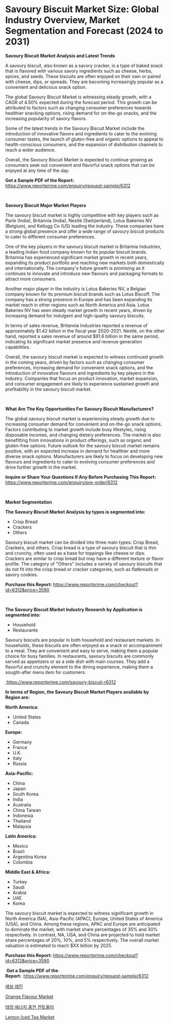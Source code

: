 <p><h1>Savoury Biscuit Market Size: Global Industry Overview, Market Segmentation and Forecast (2024 to 2031)</h1></p><p><strong>Savoury Biscuit Market Analysis and Latest Trends</strong></p>
<p><p>A savoury biscuit, also known as a savory cracker, is a type of baked snack that is flavored with various savory ingredients such as cheese, herbs, spices, and seeds. These biscuits are often enjoyed on their own or paired with cheese, dips, or spreads. They are becoming increasingly popular as a convenient and delicious snack option.</p><p>The global Savoury Biscuit Market is witnessing steady growth, with a CAGR of 4.50% expected during the forecast period. This growth can be attributed to factors such as changing consumer preferences towards healthier snacking options, rising demand for on-the-go snacks, and the increasing popularity of savory flavors.</p><p>Some of the latest trends in the Savoury Biscuit Market include the introduction of innovative flavors and ingredients to cater to the evolving consumer tastes, the launch of gluten-free and organic options to appeal to health-conscious consumers, and the expansion of distribution channels to reach a wider audience.</p><p>Overall, the Savoury Biscuit Market is expected to continue growing as consumers seek out convenient and flavorful snack options that can be enjoyed at any time of the day.</p></p>
<p><strong>Get a Sample PDF of the Report:&nbsp;</strong> <a href="https://www.reportprime.com/enquiry/request-sample/6312">https://www.reportprime.com/enquiry/request-sample/6312</a></p>
<p>&nbsp;</p>
<p><strong>Savoury Biscuit Major Market Players</strong></p>
<p><p>The savoury biscuit market is highly competitive with key players such as Parle (India), Britannia (India), Nestlé (Switzerland), Lotus Bakeries NV (Belgium), and Kellogg Co (US) leading the industry. These companies have a strong global presence and offer a wide range of savoury biscuit products to cater to different consumer preferences.</p><p>One of the key players in the savoury biscuit market is Britannia Industries, a leading Indian food company known for its popular biscuit brands. Britannia has experienced significant market growth in recent years, expanding its product portfolio and reaching new markets both domestically and internationally. The company's future growth is promising as it continues to innovate and introduce new flavours and packaging formats to attract more consumers.</p><p>Another major player in the industry is Lotus Bakeries NV, a Belgian company known for its premium biscuit brands such as Lotus Biscoff. The company has a strong presence in Europe and has been expanding its market reach in other regions such as North America and Asia. Lotus Bakeries NV has seen steady market growth in recent years, driven by increasing demand for indulgent and high-quality savoury biscuits.</p><p>In terms of sales revenue, Britannia Industries reported a revenue of approximately $1.42 billion in the fiscal year 2020-2021. Nestlé, on the other hand, reported a sales revenue of around $91.6 billion in the same period, indicating its significant market presence and revenue generation capabilities.</p><p>Overall, the savoury biscuit market is expected to witness continued growth in the coming years, driven by factors such as changing consumer preferences, increasing demand for convenient snack options, and the introduction of innovative flavours and ingredients by key players in the industry. Companies that focus on product innovation, market expansion, and consumer engagement are likely to experience sustained growth and profitability in the savoury biscuit market.</p></p>
<p>&nbsp;</p>
<p><strong>What Are The Key Opportunities For Savoury Biscuit Manufacturers?</strong></p>
<p><p>The global savoury biscuit market is experiencing steady growth due to increasing consumer demand for convenient and on-the-go snack options. Factors contributing to market growth include busy lifestyles, rising disposable incomes, and changing dietary preferences. The market is also benefitting from innovations in product offerings, such as organic and gluten-free options. Future outlook for the savoury biscuit market remains positive, with an expected increase in demand for healthier and more diverse snack options. Manufacturers are likely to focus on developing new flavours and ingredients to cater to evolving consumer preferences and drive further growth in the market.</p></p>
<p><strong>Inquire or Share Your Questions If Any Before Purchasing This Report:</strong> <a href="https://www.reportprime.com/enquiry/pre-order/6312">https://www.reportprime.com/enquiry/pre-order/6312</a></p>
<p>&nbsp;</p>
<p><strong>Market Segmentation</strong></p>
<p><strong>The Savoury Biscuit Market Analysis by types is segmented into:</strong></p>
<p><ul><li>Crisp Bread</li><li>Crackers</li><li>Others</li></ul></p>
<p><p>Savoury biscuit market can be divided into three main types: Crisp Bread, Crackers, and others. Crisp bread is a type of savoury biscuit that is thin and crunchy, often used as a base for toppings like cheese or dips. Crackers are similar to crisp bread but may have a different texture or flavor profile. The category of "Others" includes a variety of savoury biscuits that do not fit into the crisp bread or cracker categories, such as flatbreads or savory cookies.</p></p>
<p><strong>Purchase this Report:&nbsp;</strong><a href="https://www.reportprime.com/checkout?id=6312&price=3590">https://www.reportprime.com/checkout?id=6312&price=3590</a></p>
<p>&nbsp;</p>
<p><strong>The Savoury Biscuit Market Industry Research by Application is segmented into:</strong></p>
<p><ul><li>Household</li><li>Restaurante</li></ul></p>
<p><p>Savoury biscuits are popular in both household and restaurant markets. In households, these biscuits are often enjoyed as a snack or accompaniment to a meal. They are convenient and easy to serve, making them a popular choice for busy families. In restaurants, savoury biscuits are commonly served as appetizers or as a side dish with main courses. They add a flavorful and crunchy element to the dining experience, making them a sought-after menu item for customers.</p></p>
<p><a href="https://www.reportprime.com/savoury-biscuit-r6312">&nbsp;https://www.reportprime.com/savoury-biscuit-r6312</a></p>
<p><strong>In terms of Region, the Savoury Biscuit Market Players available by Region are:</strong></p>
<p>
    <p> <strong> North America: </strong>
        <ul>
            <li>United States</li>
            <li>Canada</li>
        </ul>
        </p> 
    <p> <strong> Europe: </strong>
        <ul>
            <li>Germany</li>
            <li>France</li>
            <li>U.K.</li>
            <li>Italy</li>
            <li>Russia</li>
        </ul>
        </p> 
    <p> <strong> Asia-Pacific: </strong>
        <ul>
            <li>China</li>
            <li>Japan</li>
            <li>South Korea</li>
            <li>India</li>
            <li>Australia</li>
            <li>China Taiwan</li>
            <li>Indonesia</li>
            <li>Thailand</li>
            <li>Malaysia</li>
        </ul>
        </p> 
    <p> <strong> Latin America: </strong>
        <ul>
            <li>Mexico</li>
            <li>Brazil</li>
            <li>Argentina Korea</li>
            <li>Colombia</li>
        </ul>
        </p> 
    <p> <strong> Middle East & Africa: </strong>
        <ul>
            <li>Turkey</li>
            <li>Saudi</li>
            <li>Arabia</li>
            <li>UAE</li>
            <li>Korea</li>
        </ul>
    </p>
    </p>
<p><p>The savoury biscuit market is expected to witness significant growth in North America (NA), Asia-Pacific (APAC), Europe, United States of America (USA), and China. Among these regions, APAC and Europe are anticipated to dominate the market, with market share percentages of 35% and 30% respectively. In contrast, NA, USA, and China are projected to hold market share percentages of 20%, 10%, and 5% respectively. The overall market valuation is estimated to reach $XX billion by 2025.</p></p>
<p><strong>Purchase this Report: </strong><a href="https://www.reportprime.com/checkout?id=6312&price=3590">https://www.reportprime.com/checkout?id=6312&price=3590</a></p>
<p>&nbsp;<strong>Get a Sample PDF of the Report:&nbsp;&nbsp;</strong><a href="https://www.reportprime.com/enquiry/request-sample/6312">https://www.reportprime.com/enquiry/request-sample/6312</a></p>
<p><strong></strong></p>
<p><p><a href="https://github.com/WilburKihn5676/Market-Research-Report-List-1/blob/main/739997317213.md">에보 레진</a></p><p><a href="https://github.com/provorikovar/Market-Research-Report-List-3/blob/main/orange-flavour-market.md">Orange Flavour Market</a></p><p><a href="https://github.com/vseigx30c9a1j/Market-Research-Report-List-1/blob/main/426719117212.md">태양 에너지 충전 컨트롤러</a></p><p><a href="https://github.com/CliffMedina6/Market-Research-Report-List-4/blob/main/lemon-iced-tea-market.md">Lemon Iced Tea Market</a></p></p>